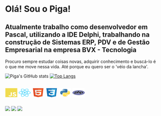 # Olá! Sou o Piga!

## Atualmente trabalho como desenvolvedor em Pascal, utilizando a IDE Delphi, trabalhando na construção de Sistemas ERP, PDV e de Gestão Empresarial na empresa BVX - Tecnologia

Procuro sempre estudar coisas novas, adquirir conhecimento e buscá-lo é o que me move nessa vida. Até porque eu quero ser o 'véio da lancha'.

![Piga's GitHub stats](https://github-readme-stats.vercel.app/api?username=B-piga&count_private=true)
[![Top Langs](https://github-readme-stats.vercel.app/api/top-langs/?username=B-piga&layout=compact)](https://github.com/B-piga/github-readme-stats)

<div style="display: inline_block"><br>
  <img align="center" alt="Piga-Js" height="30" width="40" src="https://raw.githubusercontent.com/devicons/devicon/master/icons/javascript/javascript-plain.svg">
  <img align="center" alt="Piga-React" height="30" width="40" src="https://raw.githubusercontent.com/devicons/devicon/master/icons/react/react-original.svg">
  <img align="center" alt="Piga-HTML" height="30" width="40" src="https://raw.githubusercontent.com/devicons/devicon/master/icons/html5/html5-original.svg">
  <img align="center" alt="Piga-CSS" height="30" width="40" src="https://raw.githubusercontent.com/devicons/devicon/master/icons/css3/css3-original.svg">
  <img align="center" alt="Piga-Python" height="30" width="40" src="https://raw.githubusercontent.com/devicons/devicon/master/icons/python/python-original.svg">
  <img align="center" alt="Piga-Php" height="30" width="40" src="https://raw.githubusercontent.com/devicons/devicon/master/icons/php/php-original.svg">
</div>
  
  ##
 
<div> 
  <a href="https://instagram.com/brunopiga__/" target="_blank"><img src="https://img.shields.io/badge/-Instagram-%23E4405F?style=for-the-badge&logo=instagram&logoColor=white" target="_blank"></a>
  <a href = "mailto:brunopiga.contato@gmail.com"><img src="https://img.shields.io/badge/-Gmail-%23333?style=for-the-badge&logo=gmail&logoColor=white" target="_blank"></a>
  <a href="https://www.linkedin.com/in/bruno-da-cruz-piga-6343241bb/" target="_blank"><img src="https://img.shields.io/badge/-LinkedIn-%230077B5?style=for-the-badge&logo=linkedin&logoColor=white" target="_blank"></a> 
</div>
